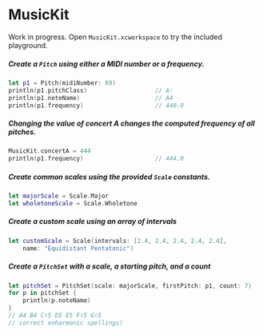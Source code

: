 # MusicKit

Work in progress. Open `MusicKit.xcworkspace` to try the included playground.

##### Create a `Pitch` using either a MIDI number or a frequency.
```Swift
let p1 = Pitch(midiNumber: 69)
println(p1.pitchClass)                   // A♮
println(p1.noteName)                     // A4
println(p1.frequency)                    // 440.0
```

##### Changing the value of concert A changes the computed frequency of all pitches.
```Swift
MusicKit.concertA = 444
println(p1.frequency)                    // 444.0
```

##### Create common scales using the provided `Scale` constants.
```Swift
let majorScale = Scale.Major
let wholetoneScale = Scale.Wholetone
```

##### Create a custom scale using an array of intervals
```Swift
let customScale = Scale(intervals: [2.4, 2.4, 2.4, 2.4, 2.4],
    name: "Equidistant Pentatonic")
```

##### Create a `PitchSet` with a scale, a starting pitch, and a count
```Swift
let pitchSet = PitchSet(scale: majorScale, firstPitch: p1, count: 7)
for p in pitchSet {
    println(p.noteName)
}
// A4 B4 C♯5 D5 E5 F♯5 G♯5
// correct enharmonic spellings!
```

